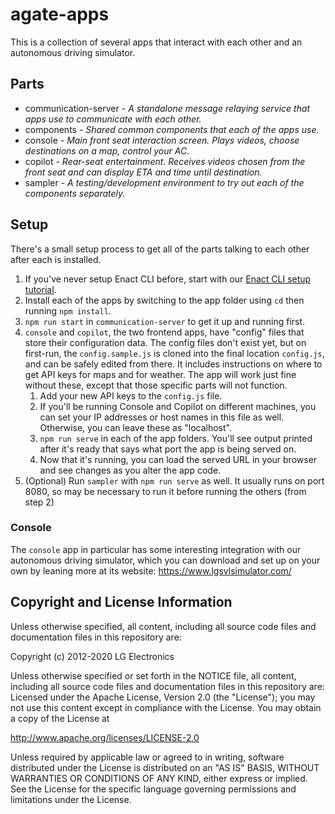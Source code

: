 # agate-apps

This is a collection of several apps that interact with each other and an autonomous driving simulator.

## Parts

* communication-server - *A standalone message relaying service that apps use to communicate with each other.*
* components - *Shared common components that each of the apps use.*
* console - *Main front seat interaction screen. Plays videos, choose destinations on a map, control your AC.*
* copilot - *Rear-seat entertainment. Receives videos chosen from the front seat and can display ETA and time until destination.*
* sampler - *A testing/development environment to try out each of the components separately.*

## Setup

There's a small setup process to get all of the parts talking to each other after each is installed.

1. If you've never setup Enact CLI before, start with our [Enact CLI setup tutorial](http://enactjs.com/docs/tutorials/setup/).
2. Install each of the apps by switching to the app folder using `cd` then running `npm install`.
3. `npm run start` in `communication-server` to get it up and running first.
4. `console` and `copilot`, the two frontend apps, have "config" files that store their configuration data. The config files don't exist yet, but on first-run, the `config.sample.js` is cloned into the final location `config.js`, and can be safely edited from there. It includes instructions on where to get API keys for maps and for weather. The app will work just fine without these, except that those specific parts will not function.
	1. Add your new API keys to the `config.js` file.
	2. If you'll be running Console and Copilot on different machines, you can set your IP addresses or host names in this file as well. Otherwise, you can leave these as "localhost".
	3. `npm run serve` in each of the app folders. You'll see output printed after it's ready that says what port the app is being served on.
	4. Now that it's running, you can load the served URL in your browser and see changes as you alter the app code.
5. (Optional) Run `sampler` with `npm run serve` as well. It usually runs on port 8080, so may be necessary to run it before running the others (from step 2)

### Console
The `console` app in particular has some interesting integration with our autonomous driving simulator, which you can download and set up on your own by leaning more at its website: https://www.lgsvlsimulator.com/

## Copyright and License Information

Unless otherwise specified, all content, including all source code files and documentation files in this repository are:

Copyright (c) 2012-2020 LG Electronics

Unless otherwise specified or set forth in the NOTICE file, all content, including all source code files and documentation files in this repository are: Licensed under the Apache License, Version 2.0 (the "License"); you may not use this content except in compliance with the License. You may obtain a copy of the License at

http://www.apache.org/licenses/LICENSE-2.0

Unless required by applicable law or agreed to in writing, software distributed under the License is distributed on an "AS IS" BASIS, WITHOUT WARRANTIES OR CONDITIONS OF ANY KIND, either express or implied. See the License for the specific language governing permissions and limitations under the License.
